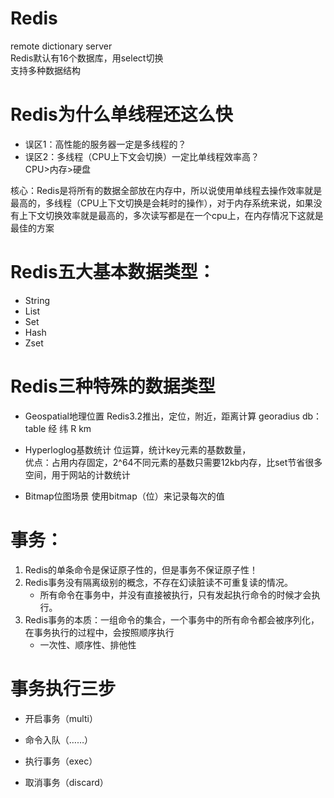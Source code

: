 # Redis
remote dictionary server  
Redis默认有16个数据库，用select切换  
支持多种数据结构

# Redis为什么单线程还这么快
- 误区1：高性能的服务器一定是多线程的？
- 误区2：多线程（CPU上下文会切换）一定比单线程效率高？  
CPU>内存>硬盘

核心：Redis是将所有的数据全部放在内存中，所以说使用单线程去操作效率就是最高的，多线程（CPU上下文切换是会耗时的操作），对于内存系统来说，如果没有上下文切换效率就是最高的，多次读写都是在一个cpu上，在内存情况下这就是最佳的方案

# Redis五大基本数据类型：
- String
- List
- Set
- Hash
- Zset
 
# Redis三种特殊的数据类型
- Geospatial地理位置
Redis3.2推出，定位，附近，距离计算
georadius db：table 经 纬 R km 

- Hyperloglog基数统计
位运算，统计key元素的基数数量，  
优点：占用内存固定，2^64不同元素的基数只需要12kb内存，比set节省很多空间，用于网站的计数统计

- Bitmap位图场景
使用bitmap（位）来记录每次的值

# 事务：
1. Redis的单条命令是保证原子性的，但是事务不保证原子性！
2. Redis事务没有隔离级别的概念，不存在幻读脏读不可重复读的情况。
    - 所有命令在事务中，并没有直接被执行，只有发起执行命令的时候才会执行。
3. Redis事务的本质：一组命令的集合，一个事务中的所有命令都会被序列化，在事务执行的过程中，会按照顺序执行  
    - 一次性、顺序性、排他性
# 事务执行三步    
- 开启事务（multi）
- 命令入队（……）
- 执行事务（exec）


- 取消事务（discard）

